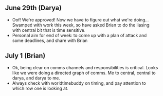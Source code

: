 ## June 29th (Darya)

- Oof! We're approved! Now we have to figure out what we're doing... Swamped with work this week, so have asked Brian to do the liasing with central bit that is time sensitive.
- Personal aim for end of week: to come up with a plan of attack and some deadlines, and share with Brian

## July 1 (Brian)

- Ok, being clear on comms channels and responsibilities is critical. Looks like we were doing a directed graph of comms. Me to central, central to darya, and darya to me.
- Always check with worldtimebuddy on timing, and pay attention to which row one is looking at. 
